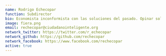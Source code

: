 ```yaml
---
name: Rodrigo Echecopar
function: Subdirector
bio: Economista inconformista con las soluciones del pasado. Opinar solo es fácil, en lo colectivo está el futuro. 
image: fiera.png
email: rechecopar@ciudadanointeligente.org
network_twitter: https://twitter.com/r_echecopar
network_github: https://github.com/rechecopar
network_facebook: https://www.facebook.com/rechecopar
active: true
---
```

